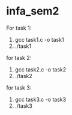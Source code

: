 # infa_sem2

For task 1:
1. gcc task1.c -o task1
2. ./task1

for task 2:
1. gcc task2.c -o task2
2. ./task2

for task 3:
1. gcc task3.c -o task3
2. ./task3


